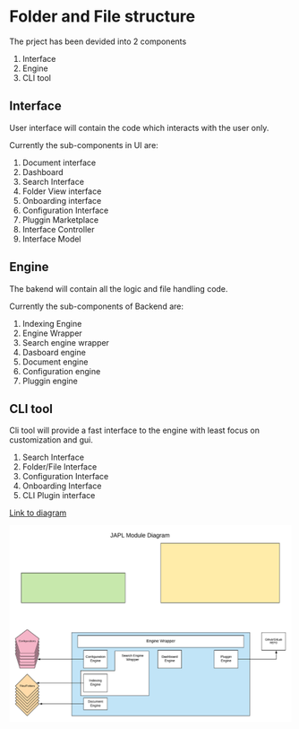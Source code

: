 # Folder and File structure

The prject has been devided into 2 components

1. Interface
2. Engine
3. CLI tool



## Interface

User interface will contain the code which interacts with the user only. 

Currently the sub-components in UI are:

1. Document interface
2. Dashboard
3. Search Interface 
4. Folder View interface
5. Onboarding interface
6. Configuration Interface
7. Pluggin Marketplace
8. Interface Controller
9. Interface Model



## Engine

The bakend will contain all the logic and file handling code.

Currently the sub-components of Backend are:

1. Indexing Engine
2. Engine Wrapper 
3. Search engine wrapper
4. Dasboard engine
5. Document engine
6. Configuration engine
7. Pluggin engine



## CLI tool

Cli tool will provide a fast interface to the engine with least focus on customization and gui.

1. Search Interface
2. Folder/File Interface
3. Configuration Interface
4. Onboarding Interface
5. CLI Plugin interface

[Link to diagram](https://app.lucidchart.com/documents/edit/fb17cc0c-d1c6-42a3-b86d-61532b788407/0_0#?folder_id=home&browser=icon)

<img src='JAPL_module_diagram.png' />

